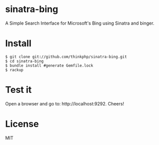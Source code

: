 # sinatra-bing

A Simple Search Interface for Microsoft's Bing using Sinatra and binger.

# Install

```
$ git clone git://github.com/thinkphp/sinatra-bing.git
$ cd sinatra-bing
$ bundle install #generate Gemfile.lock
$ rackup
```

# Test it

Open a browser and go to: http://localhost:9292. Cheers!

# License

MIT